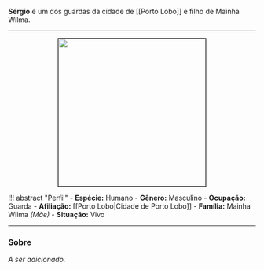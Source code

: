 **Sérgio** é um dos guardas da cidade de [[Porto Lobo]] e filho de Mainha Wilma.

---

<div style="text-align: center;">
<img src="https://i.imgur.com/UjaHWO6.png" width="300" height="300" style="border: 1px solid black;">
</div>

!!! abstract "Perfil"
	- **Espécie:** Humano
	- **Gênero:** Masculino
	- **Ocupação:** Guarda
	- **Afiliação:** [[Porto Lobo|Cidade de Porto Lobo]]
	- **Família:** Mainha Wilma *(Mãe)*
	- **Situação:** Vivo

---

### Sobre

*A ser adicionado.*